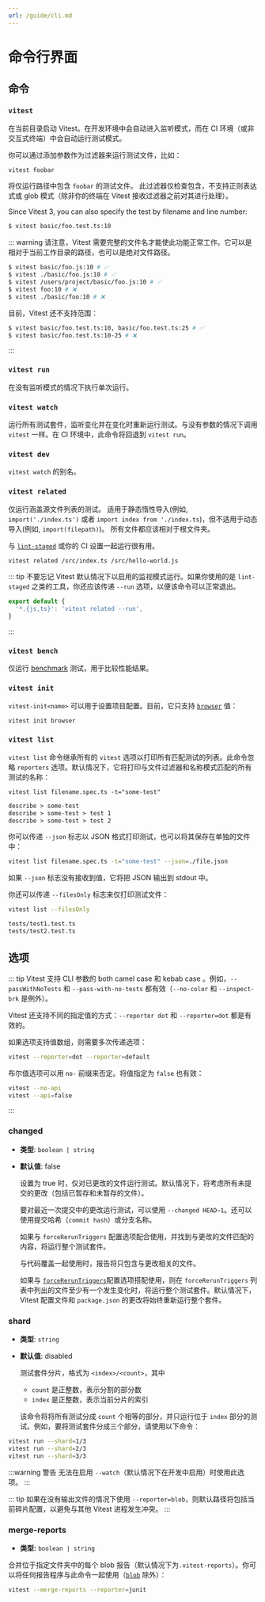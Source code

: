 ```yaml
---
url: /guide/cli.md
---
```


# 命令行界面

## 命令

### `vitest`

在当前目录启动 Vitest。在开发环境中会自动进入监听模式，而在 CI 环境（或非交互式终端）中会自动运行测试模式。

你可以通过添加参数作为过滤器来运行测试文件，比如：

```bash
vitest foobar
```

将仅运行路径中包含 `foobar` 的测试文件。 此过滤器仅检查包含，不支持正则表达式或 glob 模式（除非你的终端在 Vitest 接收过滤器之前对其进行处理）。

Since Vitest 3, you can also specify the test by filename and line number:

```bash
$ vitest basic/foo.test.ts:10
```

::: warning
请注意，Vitest 需要完整的文件名才能使此功能正常工作。它可以是相对于当前工作目录的路径，也可以是绝对文件路径。

```bash
$ vitest basic/foo.js:10 # ✅
$ vitest ./basic/foo.js:10 # ✅
$ vitest /users/project/basic/foo.js:10 # ✅
$ vitest foo:10 # ❌
$ vitest ./basic/foo:10 # ❌
```

目前，Vitest 还不支持范围：

```bash
$ vitest basic/foo.test.ts:10, basic/foo.test.ts:25 # ✅
$ vitest basic/foo.test.ts:10-25 # ❌
```

:::

### `vitest run`

在没有监听模式的情况下执行单次运行。

### `vitest watch`

运行所有测试套件，监听变化并在变化时重新运行测试。与没有参数的情况下调用 `vitest` 一样。在 CI 环境中，此命令将回退到 `vitest run`。

### `vitest dev`

`vitest watch` 的别名。

### `vitest related`

仅运行涵盖源文件列表的测试。 适用于静态惰性导入(例如, `import('./index.ts')` 或者 `import index from './index.ts`)，但不适用于动态导入(例如, `import(filepath)`)。 所有文件都应该相对于根文件夹。

与 [`lint-staged`](https://github.com/okonet/lint-staged) 或你的 CI 设置一起运行很有用。

```bash
vitest related /src/index.ts /src/hello-world.js
```

::: tip
不要忘记 Vitest 默认情况下以启用的监视模式运行。如果你使用的是 `lint-staged` 之类的工具，你还应该传递 `--run` 选项，以便该命令可以正常退出。

```js [.lintstagedrc.js]
export default {
  '*.{js,ts}': 'vitest related --run',
}
```

:::

### `vitest bench`

仅运行 [benchmark](/guide/features.html#benchmarking) 测试，用于比较性能结果。

### `vitest init`

`vitest-init<name>` 可以用于设置项目配置。目前，它只支持 [`browser`](/guide/browser/) 值：

```bash
vitest init browser
```

### `vitest list`

`vitest list` 命令继承所有的 `vitest` 选项以打印所有匹配测试的列表。此命令忽略 `reporters` 选项。默认情况下，它将打印与文件过滤器和名称模式匹配的所有测试的名称：

```shell
vitest list filename.spec.ts -t="some-test"
```

```txt
describe > some-test
describe > some-test > test 1
describe > some-test > test 2
```

你可以传递 `--json` 标志以 JSON 格式打印测试，也可以将其保存在单独的文件中：

```bash
vitest list filename.spec.ts -t="some-test" --json=./file.json
```

如果 `--json` 标志没有接收到值，它将把 JSON 输出到 stdout 中。

你还可以传递 `--filesOnly` 标志来仅打印测试文件：

```bash
vitest list --filesOnly
```

```txt
tests/test1.test.ts
tests/test2.test.ts
```

## 选项

::: tip
Vitest 支持 CLI 参数的 both camel case 和 kebab case 。例如，`--passWithNoTests` 和 `--pass-with-no-tests` 都有效（`--no-color` 和 `--inspect-brk` 是例外）。

Vitest 还支持不同的指定值的方式：`--reporter dot` 和 `--reporter=dot` 都是有效的。

如果选项支持值数组，则需要多次传递选项：

```bash
vitest --reporter=dot --reporter=default
```

布尔值选项可以用 `no-` 前缀来否定。将值指定为 `false` 也有效：

```bash
vitest --no-api
vitest --api=false
```

:::

### changed

* **类型**: `boolean | string`
* **默认值**: false

  设置为 true 时，仅对已更改的文件运行测试。默认情况下，将考虑所有未提交的更改（包括已暂存和未暂存的文件）。

  要对最近一次提交中的更改运行测试，可以使用 `--changed HEAD~1`。还可以使用提交哈希（`commit hash`）或分支名称。

  如果与 `forceRerunTriggers` 配置选项配合使用，并找到与更改的文件匹配的内容，将运行整个测试套件。

  与代码覆盖一起使用时，报告将只包含与更改相关的文件。

  如果与 [`forceRerunTriggers`](/config/#forcereruntriggers)配置选项搭配使用，则在 `forceRerunTriggers` 列表中列出的文件至少有一个发生变化时，将运行整个测试套件。默认情况下，Vitest 配置文件和 `package.json` 的更改将始终重新运行整个套件。

### shard

* **类型**: `string`
* **默认值**: disabled

  测试套件分片，格式为 `<index>/<count>`，其中

  * `count` 是正整数，表示分割的部分数
  * `index` 是正整数，表示当前分片的索引

  该命令将将所有测试分成 `count` 个相等的部分，并只运行位于 `index` 部分的测试。例如，要将测试套件分成三个部分，请使用以下命令：

```sh
vitest run --shard=1/3
vitest run --shard=2/3
vitest run --shard=3/3
```

:::warning 警告
无法在启用 `--watch`（默认情况下在开发中启用）时使用此选项。
:::

::: tip
如果在没有输出文件的情况下使用 `--reporter=blob`，则默认路径将包括当前碎片配置，以避免与其他 Vitest 进程发生冲突。
:::

### merge-reports

* **类型:** `boolean | string`

合并位于指定文件夹中的每个 blob 报告（默认情况下为`.vitest-reports`）。你可以将任何报告程序与此命令一起使用（[`blob`](/guide/reporters#blob-reporter) 除外）：

```sh
vitest --merge-reports --reporter=junit
```

[cac's dot notation]: https://github.com/cacjs/cac#dot-nested-options
